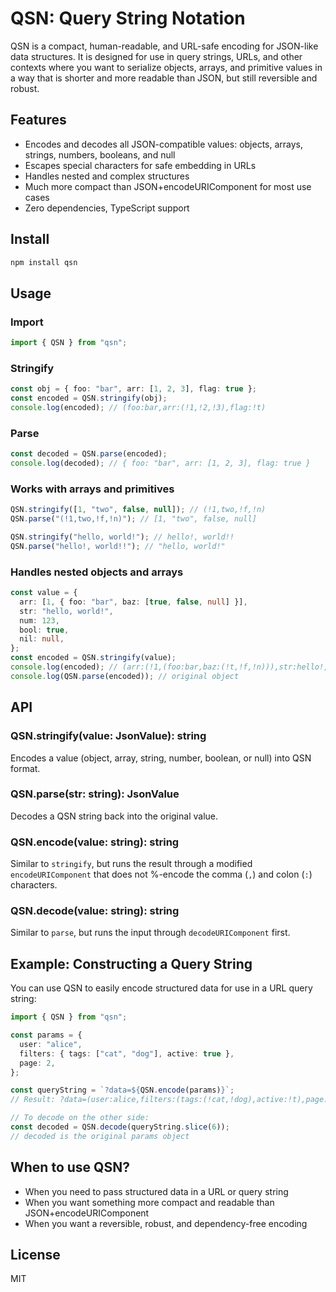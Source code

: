 # QSN: Query String Notation

QSN is a compact, human-readable, and URL-safe encoding for JSON-like data structures. It is designed for use in query strings, URLs, and other contexts where you want to serialize objects, arrays, and primitive values in a way that is shorter and more readable than JSON, but still reversible and robust.

## Features
- Encodes and decodes all JSON-compatible values: objects, arrays, strings, numbers, booleans, and null
- Escapes special characters for safe embedding in URLs
- Handles nested and complex structures
- Much more compact than JSON+encodeURIComponent for most use cases
- Zero dependencies, TypeScript support

## Install
```sh
npm install qsn
```

## Usage

### Import
```ts
import { QSN } from "qsn";
```

### Stringify
```ts
const obj = { foo: "bar", arr: [1, 2, 3], flag: true };
const encoded = QSN.stringify(obj);
console.log(encoded); // (foo:bar,arr:(!1,!2,!3),flag:!t)
```

### Parse
```ts
const decoded = QSN.parse(encoded);
console.log(decoded); // { foo: "bar", arr: [1, 2, 3], flag: true }
```

### Works with arrays and primitives
```ts
QSN.stringify([1, "two", false, null]); // (!1,two,!f,!n)
QSN.parse("(!1,two,!f,!n)"); // [1, "two", false, null]

QSN.stringify("hello, world!"); // hello!, world!!
QSN.parse("hello!, world!!"); // "hello, world!"
```

### Handles nested objects and arrays
```ts
const value = {
  arr: [1, { foo: "bar", baz: [true, false, null] }],
  str: "hello, world!",
  num: 123,
  bool: true,
  nil: null,
};
const encoded = QSN.stringify(value);
console.log(encoded); // (arr:(!1,(foo:bar,baz:(!t,!f,!n))),str:hello!, world!!,num:!123,bool:!t,nil:!n)
console.log(QSN.parse(encoded)); // original object
```

## API

### QSN.stringify(value: JsonValue): string
Encodes a value (object, array, string, number, boolean, or null) into QSN format.

### QSN.parse(str: string): JsonValue
Decodes a QSN string back into the original value.

### QSN.encode(value: string): string
Similar to `stringify`, but runs the result through a modified `encodeURIComponent` that does not %-encode the comma (`,`) and colon (`:`) characters.

### QSN.decode(value: string): string
Similar to `parse`, but runs the input through `decodeURIComponent` first.

## Example: Constructing a Query String

You can use QSN to easily encode structured data for use in a URL query string:

```ts
import { QSN } from "qsn";

const params = {
  user: "alice",
  filters: { tags: ["cat", "dog"], active: true },
  page: 2,
};

const queryString = `?data=${QSN.encode(params)}`;
// Result: ?data=(user:alice,filters:(tags:(!cat,!dog),active:!t),page:!2)

// To decode on the other side:
const decoded = QSN.decode(queryString.slice(6));
// decoded is the original params object
```

## When to use QSN?
- When you need to pass structured data in a URL or query string
- When you want something more compact and readable than JSON+encodeURIComponent
- When you want a reversible, robust, and dependency-free encoding

## License
MIT
